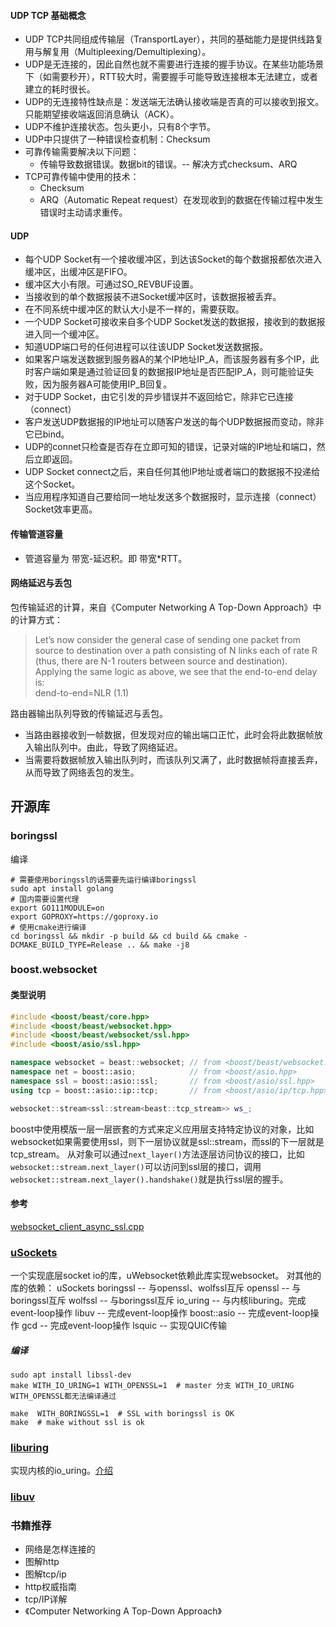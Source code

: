 #### UDP TCP 基础概念
+ UDP TCP共同组成传输层（TransportLayer），共同的基础能力是提供线路复用与解复用（Multipleexing/Demultiplexing）。
+ UDP是无连接的，因此自然也就不需要进行连接的握手协议。在某些功能场景下（如需要秒开），RTT较大时，需要握手可能导致连接根本无法建立，或者建立的耗时很长。
+ UDP的无连接特性缺点是：发送端无法确认接收端是否真的可以接收到报文。只能期望接收端返回消息确认（ACK）。
+ UDP不维护连接状态。包头更小，只有8个字节。
+ UDP中只提供了一种错误检查机制：Checksum
+ 可靠传输需要解决以下问题：
    + 传输导致数据错误。数据bit的错误。-- 解决方式checksum、ARQ
+ TCP可靠传输中使用的技术：
    + Checksum
    + ARQ（Automatic Repeat request）在发现收到的数据在传输过程中发生错误时主动请求重传。

#### UDP
+ 每个UDP Socket有一个接收缓冲区，到达该Socket的每个数据报都依次进入缓冲区，出缓冲区是FIFO。
+ 缓冲区大小有限。可通过SO_REVBUF设置。
+ 当接收到的单个数据报装不进Socket缓冲区时，该数据报被丢弃。
+ 在不同系统中缓冲区的默认大小是不一样的，需要获取。
+ 一个UDP Socket可接收来自多个UDP Socket发送的数据报，接收到的数据报进入同一个缓冲区。
+ 知道UDP端口号的任何进程可以往该UDP Socket发送数据报。
+ 如果客户端发送数据到服务器A的某个IP地址IP_A，而该服务器有多个IP，此时客户端如果是通过验证回复的数据报IP地址是否匹配IP_A，则可能验证失败，因为服务器A可能使用IP_B回复。
+ 对于UDP Socket，由它引发的异步错误并不返回给它，除非它已连接（connect）
+ 客户发送UDP数据报的IP地址可以随客户发送的每个UDP数据报而变动，除非它已bind。
+ UDP的connet只检查是否存在立即可知的错误，记录对端的IP地址和端口，然后立即返回。
+ UDP Socket connect之后，来自任何其他IP地址或者端口的数据报不投递给这个Socket。
+ 当应用程序知道自己要给同一地址发送多个数据报时，显示连接（connect）Socket效率更高。

#### 传输管道容量
+ 管道容量为 带宽-延迟积。即 带宽*RTT。

#### 网络延迟与丢包
包传输延迟的计算，来自《Computer Networking A Top-Down Approach》中的计算方式：

> Let’s now consider the general case of sending one packet from source to destination over a path
consisting of N links each of rate R (thus, there are N-1 routers between source and destination).
Applying the same logic as above, we see that the end-to-end delay is:  
dend-to-end=NLR                   (1.1)

路由器输出队列导致的传输延迟与丢包。
+ 当路由器接收到一帧数据，但发现对应的输出端口正忙，此时会将此数据帧放入输出队列中。由此，导致了网络延迟。
+ 当需要将数据帧放入输出队列时，而该队列又满了，此时数据帧将直接丢弃，从而导致了网络丢包的发生。

## 开源库
### boringssl
编译
```
# 需要使用boringssl的话需要先运行编译boringssl
sudo apt install golang
# 国内需要设置代理
export GO111MODULE=on
export GOPROXY=https://goproxy.io
# 使用cmake进行编译
cd boringssl && mkdir -p build && cd build && cmake -DCMAKE_BUILD_TYPE=Release .. && make -j8
```

### boost.websocket
#### 类型说明
```c++
#include <boost/beast/core.hpp>
#include <boost/beast/websocket.hpp>
#include <boost/beast/websocket/ssl.hpp>
#include <boost/asio/ssl.hpp>

namespace websocket = beast::websocket; // from <boost/beast/websocket.hpp>
namespace net = boost::asio;            // from <boost/asio.hpp>
namespace ssl = boost::asio::ssl;       // from <boost/asio/ssl.hpp>
using tcp = boost::asio::ip::tcp;       // from <boost/asio/ip/tcp.hpp>

websocket::stream<ssl::stream<beast::tcp_stream>> ws_;
```
boost中使用模版一层一层嵌套的方式来定义应用层支持特定协议的对象，比如websocket如果需要使用ssl，则下一层协议就是ssl::stream，而ssl的下一层就是tcp_stream。
从对象可以通过`next_layer()`方法逐层访问协议的接口，比如`websocket::stream.next_layer()`可以访问到ssl层的接口，调用`websocket::stream.next_layer().handshake()`就是执行ssl层的握手。

#### 参考
[websocket_client_async_ssl.cpp](https://github.com/boostorg/beast/blob/develop/example/websocket/client/async-ssl/websocket_client_async_ssl.cpp)

### [uSockets](https://github.com/uNetworking/uSockets.git)
一个实现底层socket io的库，uWebsocket依赖此库实现websocket。
对其他的库的依赖：
uSockets
    boringssl -- 与openssl、wolfssl互斥
    openssl -- 与boringssl互斥
    wolfssl -- 与boringssl互斥
    io_uring -- 与内核liburing。完成event-loop操作
    libuv -- 完成event-loop操作
    boost::asio -- 完成event-loop操作
    gcd -- 完成event-loop操作
    lsquic -- 实现QUIC传输
##### 编译
```
sudo apt install libssl-dev
make WITH_IO_URING=1 WITH_OPENSSL=1  # master 分支 WITH_IO_URING WITH_OPENSSL都无法编译通过

make  WITH_BORINGSSL=1  # SSL with boringssl is OK
make  # make without ssl is ok
```

### [liburing](https://github.com/axboe/liburing)
实现内核的io_uring。[介绍](https://zhuanlan.zhihu.com/p/583413166)

### [libuv]()

### 书籍推荐
* 网络是怎样连接的
* 图解http
* 图解tcp/ip
* http权威指南
* tcp/IP详解
* 《Computer Networking A Top-Down Approach》